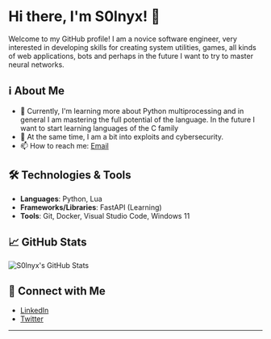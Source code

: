 # Hi there, I'm S0lnyx! 👋

Welcome to my GitHub profile! I am a novice software engineer, very interested in developing skills for creating system utilities, games, all kinds of web applications, bots and perhaps in the future I want to try to master neural networks.

## ℹ️ About Me
- 🌱 Currently, I'm learning more about Python multiprocessing and in general I am mastering the full potential of the language. In the future I want to start learning languages of the C family
- 🧰 At the same time, I am a bit into exploits and cybersecurity.
- 📫 How to reach me: [Email](mailto:s0lnyx.dev@gmail.com)

## 🛠️ Technologies & Tools
- **Languages**: Python, Lua
- **Frameworks/Libraries**: FastAPI (Learning)
- **Tools**: Git, Docker, Visual Studio Code, Windows 11

## 📈 GitHub Stats
![S0lnyx's GitHub Stats](https://github-readme-stats.vercel.app/api?username=S0lnyx&show_icons=true&theme=radical)

## 🔗 Connect with Me
- [LinkedIn](https://www.linkedin.com/in/s0lnyx/)
- [Twitter](https://twitter.com/s0lnyx)
---
